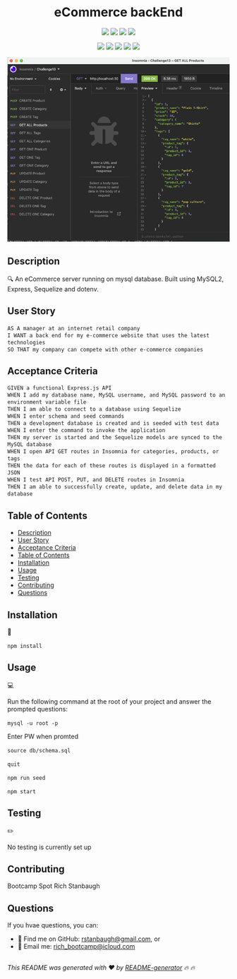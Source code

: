 
<h1 align="center">eCommerce backEnd</h1>
  
<p align="center">
    <img src="https://img.shields.io/github/repo-size/rstanbaugh/e-commerce-site" />
    <img src="https://img.shields.io/github/languages/top/rstanbaugh/e-commerce-site"  />
    <img src="https://img.shields.io/github/issues/rstanbaugh/e-commerce-site" />
    <img src="https://img.shields.io/github/last-commit/rstanbaugh/e-commerce-site" >
</p>
  
<p align="center">
    <img src="https://img.shields.io/badge/Javascript-yellow" />
    <img src="https://img.shields.io/badge/express-orange" />
    <img src="https://img.shields.io/badge/Sequelize-blue"  />
    <img src="https://img.shields.io/badge/mySQL-blue"  />
    <img src="https://img.shields.io/badge/dotenv-green" />
</p>

![eComm Backend](./public/assets/images/eCommerce-Backend-Screenshot.png)<br/>

   
## Description

🔍 An eCommerce server running on  mysql database. Built using MySQL2, Express, Sequelize and dotenv.
  
  
## User Story
  
```
AS A manager at an internet retail company
I WANT a back end for my e-commerce website that uses the latest technologies
SO THAT my company can compete with other e-commerce companies
```
  
## Acceptance Criteria
  
``` 
GIVEN a functional Express.js API
WHEN I add my database name, MySQL username, and MySQL password to an environment variable file
THEN I am able to connect to a database using Sequelize
WHEN I enter schema and seed commands
THEN a development database is created and is seeded with test data
WHEN I enter the command to invoke the application
THEN my server is started and the Sequelize models are synced to the MySQL database
WHEN I open API GET routes in Insomnia for categories, products, or tags
THEN the data for each of these routes is displayed in a formatted JSON
WHEN I test API POST, PUT, and DELETE routes in Insomnia
THEN I am able to successfully create, update, and delete data in my database
```
  
## Table of Contents
- [Description](#description)
- [User Story](#user-story)
- [Acceptance Criteria](#acceptance-criteria)
- [Table of Contents](#table-of-contents)
- [Installation](#installation)
- [Usage](#usage)
- [Testing](#testing)
- [Contributing](#contributing)
- [Questions](#questions)

## Installation
💾   

`npm install`
  
## Usage
💻   
  
Run the following command at the root of your project and answer the prompted questions:

`mysql -u root -p`

Enter PW when promted

`source db/schema.sql`

`quit`

`npm run seed`
  
`npm start`

## Testing
✏️

No testing is currently set up

## Contributing
Bootcamp Spot
Rich Stanbaugh


  ## Questions
  If you  hvae questions, you can:
  - :eyes: Find me on GitHub: [rstanbaugh@gmail.com](https://github.com/rstanbaugh@gmail.com), or<br />
  - :email: Email me: rich_bootcamp@icloud.com<br /><br />

  _This README was generated with :heart: by [README-generator](https://github.com/rstanbaugh/README-Generator) :fire: :fire:_

